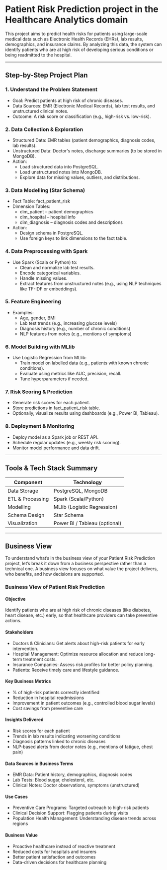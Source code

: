# Patient Risk Prediction project in the Healthcare Analytics domain

This project aims to predict health risks for patients using large-scale medical data such as Electronic Health Records (EHRs), lab results, demographics, and insurance claims. By analyzing this data, the system can identify patients who are at high risk of developing serious conditions or being readmitted to the hospital.

---

## Step-by-Step Project Plan

### 1. Understand the Problem Statement
- Goal: Predict patients at high risk of chronic diseases.
- Data Sources: EMR (Electronic Medical Records), lab test results, and unstructured clinical notes.
- Outcome: A risk score or classification (e.g., high-risk vs. low-risk).

### 2. Data Collection & Exploration
- Structured Data: EMR tables (patient demographics, diagnosis codes, lab results).
- Unstructured Data: Doctor's notes, discharge summaries (to be stored in MongoDB).
- Action:
  - Load structured data into PostgreSQL.
  - Load unstructured notes into MongoDB.
  - Explore data for missing values, outliers, and distributions.

### 3. Data Modelling (Star Schema)
- Fact Table: fact_patient_risk
- Dimension Tables:
  - dim_patient – patient demographics
  - dim_hospital – hospital info
  - dim_diagnosis – diagnosis codes and descriptions
- Action:
  - Design schema in PostgreSQL.
  - Use foreign keys to link dimensions to the fact table.

### 4. Data Preprocessing with Spark
- Use Spark (Scala or Python) to:
  - Clean and normalize lab test results.
  - Encode categorical variables.
  - Handle missing values.
  - Extract features from unstructured notes (e.g., using NLP techniques like TF-IDF or embeddings).

### 5. Feature Engineering
- Examples:
  - Age, gender, BMI
  - Lab test trends (e.g., increasing glucose levels)
  - Diagnosis history (e.g., number of chronic conditions)
  - NLP features from notes (e.g., mentions of symptoms)

### 6. Model Building with MLlib
- Use Logistic Regression from MLlib:
  - Train model on labelled data (e.g., patients with known chronic conditions).
  - Evaluate using metrics like AUC, precision, recall.
  - Tune hyperparameters if needed.

### 7. Risk Scoring & Prediction
- Generate risk scores for each patient.
- Store predictions in fact_patient_risk table.
- Optionally, visualize results using dashboards (e.g., Power BI, Tableau).

### 8. Deployment & Monitoring
- Deploy model as a Spark job or REST API.
- Schedule regular updates (e.g., weekly risk scoring).
- Monitor model performance and data drift.

---

## Tools & Tech Stack Summary

| Component        | Technology              |
|------------------|--------------------------|
| Data Storage     | PostgreSQL, MongoDB      |
| ETL & Processing | Spark (Scala/Python)     |
| Modelling        | MLlib (Logistic Regression) |
| Schema Design    | Star Schema              |
| Visualization    | Power BI / Tableau (optional) |

---

## Business View

To understand what’s in the business view of your Patient Risk Prediction project, let’s break it down from a business perspective rather than a technical one. A business view focuses on what value the project delivers, who benefits, and how decisions are supported.

### Business View of Patient Risk Prediction

#### Objective
Identify patients who are at high risk of chronic diseases (like diabetes, heart disease, etc.) early, so that healthcare providers can take preventive actions.

#### Stakeholders
- Doctors & Clinicians: Get alerts about high-risk patients for early intervention.
- Hospital Management: Optimize resource allocation and reduce long-term treatment costs.
- Insurance Companies: Assess risk profiles for better policy planning.
- Patients: Receive timely care and lifestyle guidance.

#### Key Business Metrics
- % of high-risk patients correctly identified
- Reduction in hospital readmissions
- Improvement in patient outcomes (e.g., controlled blood sugar levels)
- Cost savings from preventive care

#### Insights Delivered
- Risk scores for each patient
- Trends in lab results indicating worsening conditions
- Diagnosis patterns linked to chronic diseases
- NLP-based alerts from doctor notes (e.g., mentions of fatigue, chest pain)

#### Data Sources in Business Terms
- EMR Data: Patient history, demographics, diagnosis codes
- Lab Tests: Blood sugar, cholesterol, etc.
- Clinical Notes: Doctor observations, symptoms (unstructured)

#### Use Cases
- Preventive Care Programs: Targeted outreach to high-risk patients
- Clinical Decision Support: Flagging patients during visits
- Population Health Management: Understanding disease trends across regions

#### Business Value
- Proactive healthcare instead of reactive treatment
- Reduced costs for hospitals and insurers
- Better patient satisfaction and outcomes
- Data-driven decisions for healthcare planning
